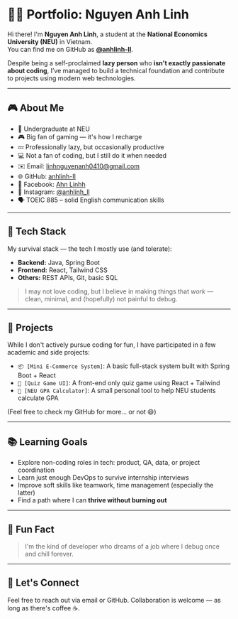 # 🧑‍💻 Portfolio: Nguyen Anh Linh

Hi there! I'm **Nguyen Anh Linh**, a student at the **National Economics University (NEU)** in Vietnam.  
You can find me on GitHub as **[@anhlinh-II](https://github.com/anhlinh-II)**.

Despite being a self-proclaimed **lazy person** who **isn't exactly passionate about coding**, I’ve managed to build a technical foundation and contribute to projects using modern web technologies.

---

## 🎮 About Me

- 🏫 Undergraduate at NEU  
- 🎮 Big fan of gaming — it's how I recharge  
- 💤 Professionally lazy, but occasionally productive  
- 💻 Not a fan of coding, but I still do it when needed  
- ✉️ Email: linhnguyenanh0410@gmail.com  
- 🌐 GitHub: [anhlinh-II](https://github.com/anhlinh-II)  
- 📘 Facebook: [Ahn Linhh](https://www.facebook.com/caodz.gtvlyyen/)  
- 📸 Instagram: [@anhlinh_ll](https://www.instagram.com/anhlinh_ll/)
- 🗣️ TOEIC 885 – solid English communication skills

---

## 🧰 Tech Stack

My survival stack — the tech I mostly use (and tolerate):

- **Backend:** Java, Spring Boot  
- **Frontend:** React, Tailwind CSS  
- **Others:** REST APIs, Git, basic SQL

> I may not love coding, but I believe in making things that *work* — clean, minimal, and (hopefully) not painful to debug.

---

## 🧪 Projects

While I don't actively pursue coding for fun, I have participated in a few academic and side projects:

- `📦 [Mini E-Commerce System]`: A basic full-stack system built with Spring Boot + React  
- `🎯 [Quiz Game UI]`: A front-end only quiz game using React + Tailwind  
- `🧾 [NEU GPA Calculator]`: A small personal tool to help NEU students calculate GPA  

(Feel free to check my GitHub for more... or not 😄)

---

## 📚 Learning Goals

- Explore non-coding roles in tech: product, QA, data, or project coordination  
- Learn just enough DevOps to survive internship interviews  
- Improve soft skills like teamwork, time management (especially the latter)  
- Find a path where I can **thrive without burning out**

---

## 💬 Fun Fact

> I'm the kind of developer who dreams of a job where I debug once and chill forever.

---

## 🔗 Let's Connect

Feel free to reach out via email or GitHub. Collaboration is welcome — as long as there's coffee ☕.

